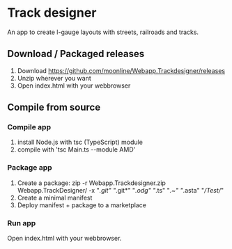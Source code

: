 Track designer
==============

An app to create l-gauge layouts with streets, railroads and tracks.


Download / Packaged releases
----------------------------

1. Download https://github.com/moonline/Webapp.Trackdesigner/releases
2. Unzip wherever you want
3. Open index.html with your webbrowser



Compile from source
-------------------

### Compile app

1. install Node.js with tsc (TypeScript) module
2. compile with 'tsc Main.ts --module AMD'


### Package app

1. Create a package: zip -r Webapp.Trackdesigner.zip Webapp.TrackDesigner/ -x "*.git" "*.git*" "*.odg" "*.ts" "*.~" "*.asta" "*/Test/*"
2. Create a minimal manifest
3. Deploy manifest + package to a marketplace


### Run app

Open index.html with your webbrowser.
